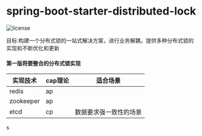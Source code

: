 # spring-boot-starter-distributed-lock

![license](https://img.shields.io/github/license/alibaba/fescar.svg)

  目标:构建一个分布式锁的一站式解决方案，进行业务解耦，提供多种分布式锁的实现和不断优化和更新



#### 第一版将要整合的分布式锁实现

| 实现技术  | cap理论 | 适合场景               |
| --------- | ------- | ---------------------- |
| redis     | ap      |                        |
| zookeeper | ap      |                        |
| etcd      | cp      | 数据要求强一致性的场景 |

s



